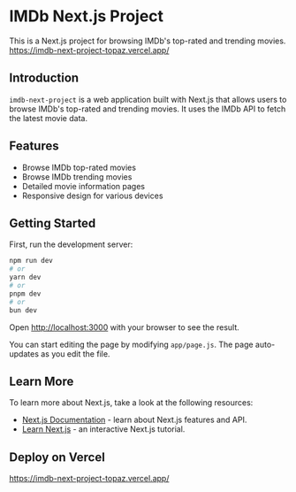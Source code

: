 # IMDb Next.js Project

This is a Next.js project for browsing IMDb's top-rated and trending movies.
https://imdb-next-project-topaz.vercel.app/

## Introduction

`imdb-next-project` is a web application built with Next.js that allows users to browse IMDb's top-rated and trending movies. It uses the IMDb API to fetch the latest movie data.

## Features

- Browse IMDb top-rated movies
- Browse IMDb trending movies
- Detailed movie information pages
- Responsive design for various devices

## Getting Started

First, run the development server:

```bash
npm run dev
# or
yarn dev
# or
pnpm dev
# or
bun dev
```

Open [http://localhost:3000](http://localhost:3000) with your browser to see the result.

You can start editing the page by modifying `app/page.js`. The page auto-updates as you edit the file.

## Learn More

To learn more about Next.js, take a look at the following resources:

- [Next.js Documentation](https://nextjs.org/docs) - learn about Next.js features and API.
- [Learn Next.js](https://nextjs.org/learn) - an interactive Next.js tutorial.

## Deploy on Vercel

https://imdb-next-project-topaz.vercel.app/
